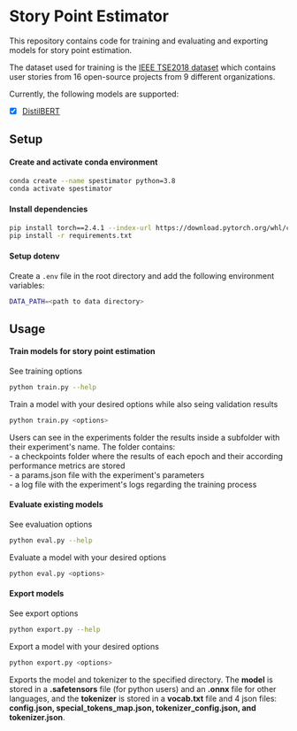# Story Point Estimator

This repository contains code for training and evaluating and exporting models for story point estimation.

The dataset used for training is the [IEEE TSE2018 dataset](https://github.com/jai2shukla/JIRA-Estimation-Prediction/tree/master/storypoint/IEEE%20TSE2018/dataset) which contains user stories from 16 open-source projects from 9 different organizations.


Currently, the following models are supported:
- [x] [DistilBERT](https://arxiv.org/abs/1910.01108)


## Setup

#### Create and activate conda environment

```bash
conda create --name spestimator python=3.8
conda activate spestimator
```

#### Install dependencies

```bash
pip install torch==2.4.1 --index-url https://download.pytorch.org/whl/cu124
pip install -r requirements.txt
```

#### Setup dotenv

Create a `.env` file in the root directory and add the following environment variables:

```bash
DATA_PATH=<path to data directory>
```


## Usage

#### Train models for story point estimation

See training options

```bash
python train.py --help
```

Train a model with your desired options while also seing validation results

```bash
python train.py <options>
```

Users can see in the experiments folder the results inside a subfolder with their experiment's name. The folder contains: <br>
        - a checkpoints folder where the results of each epoch and their according performance metrics are stored <br>
        - a params.json file with the experiment's parameters <br>
        - a log file with the experiment's logs regarding the training process <br>


#### Evaluate existing models

See evaluation options

```bash
python eval.py --help
```

Evaluate a model with your desired options

```bash
python eval.py <options>
```


#### Export models

See export options

```bash
python export.py --help
```

Export a model with your desired options

```bash
python export.py <options>
```

Exports the model and tokenizer to the specified directory. The <b>model</b> is stored in a <b>.safetensors</b> file (for python users) and an <b>.onnx</b> file for other languages, and the <b>tokenizer</b> is stored in a <b>vocab.txt</b> file and 4 json files: <b>config.json, special_tokens_map.json, tokenizer_config.json, and tokenizer.json</b>.
